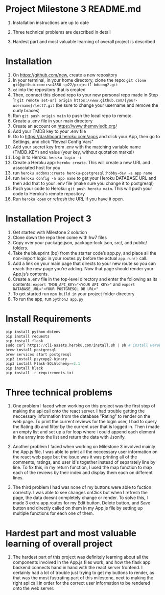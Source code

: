 # Project Milestone 3 README.md

1. Installation instructions are up to date

2. Three technical problems are described in detail

3. Hardest part and most valuable learning of overall project is described

# Installation

1. On https://github.com/new, create a new repository
2. In your terminal, in your home directory, clone the repo: `git clone git@github.com:csc4350-sp22/project1-bduong2.git`
3. `cd` into the repository that is created
4. Then, connect this cloned repo to your new personal repo made in Step 1: `git remote set-url origin https://www.github.com/{your-username}/lect7.git` (be sure to change your username and remove the curly braces)
5. Run `git push origin main` to push the local repo to remote.
6. Create a .env file in your main directory
7. Create an account on https://www.themoviedb.org/
8. Add your TMDB key to your .env file
9. Go to https://dashboard.heroku.com/apps and click your App, then go to Settings, and click "Reveal Config Vars"
10. Add your secret key from .env with the matching variable name (TMDB_KEY) and value (your key, without quotation marks!)
11. Log in to Heroku: `heroku login -i`
12. Create a Heroku app: `heroku create`. This will create a new URL and associated host for you
13. run `heroku addons:create heroku-postgresql:hobby-dev -a app name`
14. run `heroku config -a app name` to get your Heroku DATABASE URL and then add that to your .env file (make sure you change it to postgresql)
15. Push your code to Heroku: `git push heroku main`. This will push your code to Heroku's remote repository
16. Run `heroku open` or refresh the URL if you have it open.

# Installation Project 3

1. Get started with Milestone 2 solution
2. Clone down the repo then come with hw7 files
3. Copy over your package.json, package-lock.json, src/, and public/ folders.
4. Take the blueprint (bp) from the starter code’s app.py, and place all the non-import logic in your routes.py before the actual `app.run()` call.
5. Add a link on your main page that directs to your new route so you can reach the new page you’re adding. Now that page should render your App.js’s contents.
6. Create a .env file in the top-level directory and enter the following as its contents: `export TMDB_API_KEY="<YOUR API KEY>"` and `export DATABASE_URL="<YOUR POSTGRESQL DB URL>"`
7. To get started run `npm build in` your project folder directory
8. To run the app, run `python3 app.py`

# Install Requirements

```python
pip install python-dotenv
pip install requests
pip install flask
sudo curl https://cli-assets.heroku.com/install.sh | sh # install Heroku
brew install postgresql
brew services start postgresql
pip3 install psycopg2-binary
pip3 install Flask-SQLAlchemy==2.1
pip install black
pip install -r requirements.txt
```

# Three technical problems

1.  One problem I faced when working on this project was the first step of making the api call onto the react server. I had trouble getting the neccessary information from the database "Rating" to render on the web page. To print the current reviews for the login user, I had to query the Rating db and filter by the current user that is logged in. Then i made an empty list and set up a for loop where i could append each element in the array into the list and return the data with Jsonify.

2.  Another problem I faced when working on Milestone 3 involved mainly the App.js file. I was able to print all the neccessary user information on the react web page but the issue was it was printing all of the comments, ratings, and user id's together instead of separately line by line. To fix this, in my return function, I used the map function to map each of the reviews by their index and display them each on different lines.

3.  The third problem I had was none of my buttons were able to fuction correctly. I was able to see changes onClick but when I refresh the page, the data doesnt completely change or render. To solve this, I made 3 extra app.routes for my Edit button, Delete button, and Save button and directly called on them in my App.js file by setting up multiple functions for each one of them.

# Hardest part and most valuable learning of overall project

1. The hardest part of this project was definitely learning about all the components involved in the App.js files work, and how the flask app backend connects hand in hand with the react server frontend. I certainly had a lot of trouble just trying to get my buttons to render, as that was the most fustrating part of this milestone, next to making the right api call in order for the correct user information to be rendered onto the web server.
